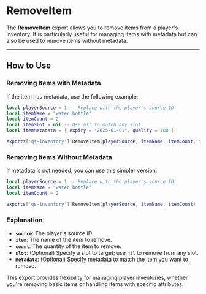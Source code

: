 # RemoveItem

The **RemoveItem** export allows you to remove items from a player's inventory. It is particularly useful for managing items with metadata but can also be used to remove items without metadata.

***

## How to Use

### **Removing Items with Metadata**

If the item has metadata, use the following example:

```lua
local playerSource = 1 -- Replace with the player's source ID
local itemName = "water_bottle"
local itemCount = 2
local itemSlot = nil -- Use nil to match any slot
local itemMetadata = { expiry = "2025-01-01", quality = 100 }

exports['qs-inventory']:RemoveItem(playerSource, itemName, itemCount, itemSlot, itemMetadata)
```

### **Removing Items Without Metadata**

If metadata is not needed, you can use this simpler version:

```lua
local playerSource = 1 -- Replace with the player's source ID
local itemName = "water_bottle"
local itemCount = 2

exports['qs-inventory']:RemoveItem(playerSource, itemName, itemCount)
```

### Explanation

* **`source`**: The player's source ID.
* **`item`**: The name of the item to remove.
* **`count`**: The quantity of the item to remove.
* **`slot`**: (Optional) Specify a slot to target; use `nil` to remove from any slot.
* **`metadata`**: (Optional) Specify metadata to match the item you want to remove.

This export provides flexibility for managing player inventories, whether you're removing basic items or handling items with specific attributes.
